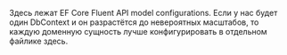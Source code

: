 Здесь лежат EF Core Fluent API model configurations. Если у нас будет один DbContext и он разрастётся до невероятных масштабов, то каждую доменную сущность лучше конфигурировать в отдельном файлике здесь.
